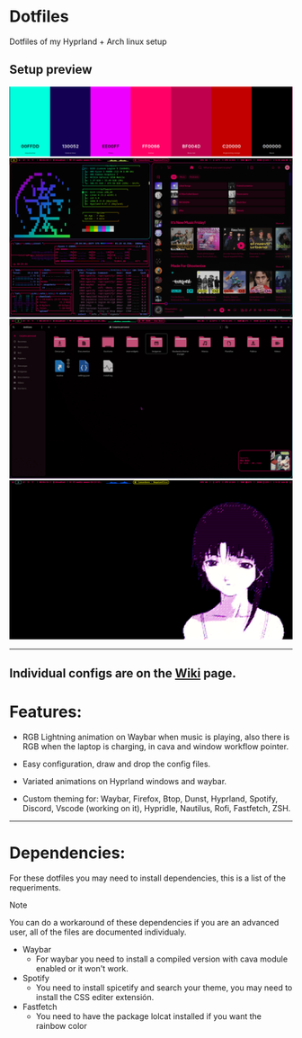 # Dotfiles
Dotfiles of my Hyprland + Arch linux setup
## Setup preview

![4](preview/palette.jpg) ![1](preview/general_1.jpg) ![2](preview/general_2.jpg) ![3](preview/general_3.jpg) 

---

Individual configs are on the [Wiki](https://github.com/Axel-DaMage/Dotfiles/wiki) page.
---
<H1> Features: </H1>

* RGB Lightning animation on Waybar when music is playing, also there is RGB when the laptop is charging, in cava and window workflow pointer.

* Easy configuration, draw and drop the config files.

* Variated animations on Hyprland windows and waybar.

* Custom theming for: Waybar, Firefox, Btop, Dunst, Hyprland, Spotify, Discord, Vscode (working on it), Hypridle, Nautilus, Rofi, Fastfetch, ZSH.
---
<H1> Dependencies: </H1>

For these dotfiles you may need to install dependencies, this is a list of the requeriments.
> [!NOTE]
> You can do a workaround of these dependencies if you are an advanced user, all of the files are documented individualy.

* Waybar
    * For waybar you need to install a compiled version with cava module enabled or it won't work.
* Spotify
    * You need to install spicetify and search your theme, you may need to install the CSS editer extensión.
* Fastfetch
    * You need to have the package lolcat installed if you want the rainbow color
